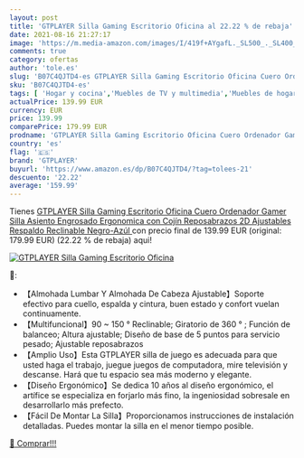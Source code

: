 ```yaml
---
layout: post
title: 'GTPLAYER Silla Gaming Escritorio Oficina al 22.22 % de rebaja'
date: 2021-08-16 21:27:17
image: 'https://m.media-amazon.com/images/I/419f+AYgafL._SL500_._SL400_.jpg'
comments: true
category: ofertas
author: 'tole.es'
slug: 'B07C4QJTD4-es GTPLAYER Silla Gaming Escritorio Oficina Cuero Ordenador...'
sku: 'B07C4QJTD4-es'
tags: [ 'Hogar y cocina','Muebles de TV y multimedia','Muebles de hogar','Sillas Gaming','gtplayer','ordenador', ]
actualPrice: 139.99 EUR
currency: EUR
price: 139.99
comparePrice: 179.99 EUR
prodname: 'GTPLAYER Silla Gaming Escritorio Oficina Cuero Ordenador Gamer Silla Asiento Engrosado Ergonomica con Cojín Reposabrazos 2D Ajustables Respaldo Reclinable  Negro-Azúl '
country: 'es'
flag: '🇪🇸'
brand: 'GTPLAYER'
buyurl: 'https://www.amazon.es/dp/B07C4QJTD4/?tag=tolees-21'
descuento: '22.22'
average: '159.99'
---
```


Tienes [GTPLAYER Silla Gaming Escritorio Oficina Cuero Ordenador Gamer Silla Asiento Engrosado Ergonomica con Cojín Reposabrazos 2D Ajustables Respaldo Reclinable  Negro-Azúl ](https://www.amazon.es/dp/B07C4QJTD4/?tag=tolees-21) con precio final de  139.99 EUR (original: 179.99 EUR) (22.22 %  de rebaja) aqui!

[![GTPLAYER Silla Gaming Escritorio Oficina](https://m.media-amazon.com/images/I/419f+AYgafL._SL500_._SL400_.jpg)](https://www.amazon.es/dp/B07C4QJTD4/?tag=tolees-21)

🔎:

- 【Almohada Lumbar Y Almohada De Cabeza Ajustable】Soporte efectivo para cuello, espalda y cintura, buen estado y confort vuelan continuamente.
- 【Multifuncional】90 ~ 150 ° Reclinable; Giratorio de 360 ° ; Función de balanceo; Altura ajustable; Diseño de base de 5 puntos para servicio pesado; Ajustable reposabrazos
- 【Amplio Uso】Esta GTPLAYER silla de juego es adecuada para que usted haga el trabajo, juegue juegos de computadora, mire televisión y descanse. Hará que tu espacio sea más moderno y elegante.
- 【Diseño Ergonómico】Se dedica 10 años al diseño ergonómico, el artífice se especializa en forjarlo más fino, la ingeniosidad sobresale en desarrollarlo más prefecto.
- 【Fácil De Montar La Silla】Proporcionamos instrucciones de instalación detalladas. Puedes montar la silla en el menor tiempo posible.

[🛒 Comprar!!!](https://www.amazon.es/dp/B07C4QJTD4/?tag=tolees-21)
